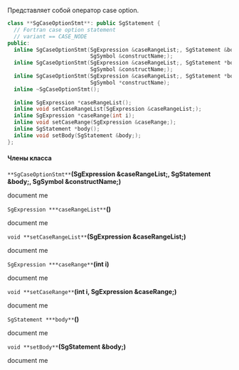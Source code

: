 Представляет собой оператор case option.

```cpp
class **SgCaseOptionStmt**: public SgStatement {
  // Fortran case option statement
  // variant == CASE_NODE
public:
  inline SgCaseOptionStmt(SgExpression &caseRangeList;, SgStatement &body;, 
                          SgSymbol &constructName;);
  inline SgCaseOptionStmt(SgExpression &caseRangeList;, SgStatement *body, 
                          SgSymbol &constructName;);
  inline SgCaseOptionStmt(SgExpression &caseRangeList;, SgStatement *body, 
                          SgSymbol *constructName);
  inline ~SgCaseOptionStmt();
  
  inline SgExpression *caseRangeList();
  inline void setCaseRangeList(SgExpression &caseRangeList;);
  inline SgExpression *caseRange(int i);
  inline void setCaseRange(SgExpression &caseRange;);
  inline SgStatement *body();
  inline void setBody(SgStatement &body;);
};
```
#### Члены класса
`**SgCaseOptionStmt**`**(SgExpression &caseRangeList;, SgStatement &body;, SgSymbol &constructName;)**

document me

`SgExpression ***caseRangeList**`**()**

document me

`void **setCaseRangeList**`**(SgExpression &caseRangeList;)**

document me

`SgExpression ***caseRange**`**(int i)**

document me

`void **setCaseRange**`**(int i, SgExpression &caseRange;)**

document me

`SgStatement ***body**`**()**

document me

`void **setBody**`**(SgStatement &body;)**

document me